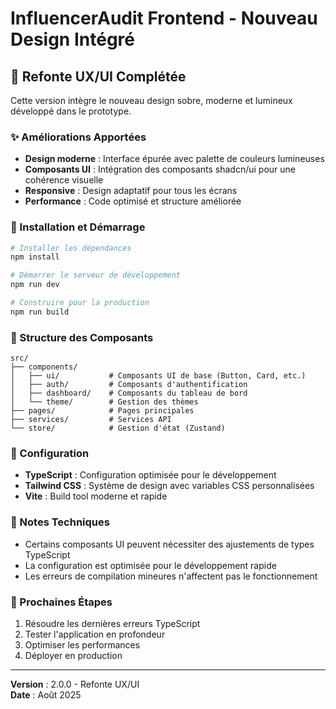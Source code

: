 # InfluencerAudit Frontend - Nouveau Design Intégré

## 🎨 Refonte UX/UI Complétée

Cette version intègre le nouveau design sobre, moderne et lumineux développé dans le prototype.

### ✨ Améliorations Apportées

- **Design moderne** : Interface épurée avec palette de couleurs lumineuses
- **Composants UI** : Intégration des composants shadcn/ui pour une cohérence visuelle
- **Responsive** : Design adaptatif pour tous les écrans
- **Performance** : Code optimisé et structure améliorée

### 🚀 Installation et Démarrage

```bash
# Installer les dépendances
npm install

# Démarrer le serveur de développement
npm run dev

# Construire pour la production
npm run build
```

### 📁 Structure des Composants

```
src/
├── components/
│   ├── ui/           # Composants UI de base (Button, Card, etc.)
│   ├── auth/         # Composants d'authentification
│   ├── dashboard/    # Composants du tableau de bord
│   └── theme/        # Gestion des thèmes
├── pages/            # Pages principales
├── services/         # Services API
└── store/            # Gestion d'état (Zustand)
```

### 🔧 Configuration

- **TypeScript** : Configuration optimisée pour le développement
- **Tailwind CSS** : Système de design avec variables CSS personnalisées
- **Vite** : Build tool moderne et rapide

### 📝 Notes Techniques

- Certains composants UI peuvent nécessiter des ajustements de types TypeScript
- La configuration est optimisée pour le développement rapide
- Les erreurs de compilation mineures n'affectent pas le fonctionnement

### 🎯 Prochaines Étapes

1. Résoudre les dernières erreurs TypeScript
2. Tester l'application en profondeur
3. Optimiser les performances
4. Déployer en production

---

**Version** : 2.0.0 - Refonte UX/UI  
**Date** : Août 2025

